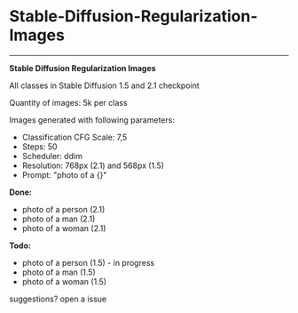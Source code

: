 # Stable-Diffusion-Regularization-Images

---

**Stable Diffusion Regularization Images**

All classes in Stable Diffusion 1.5 and 2.1 checkpoint

Quantity of images: 5k per class

Images generated with following parameters:
- Classification CFG Scale: 7,5
- Steps: 50
- Scheduler: ddim
- Resolution: 768px (2.1) and 568px (1.5)
- Prompt: "photo of a {}"

**Done:**
- photo of a person (2.1)
- photo of a man (2.1)
- photo of a woman (2.1)


**Todo:**
- photo of a person (1.5) - in progress
- photo of a man (1.5)
- photo of a woman (1.5)
 
 
suggestions? open a issue
